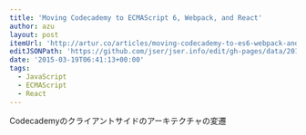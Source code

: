 ```yaml
---
title: 'Moving Codecademy to ECMAScript 6, Webpack, and React'
author: azu
layout: post
itemUrl: 'http://artur.co/articles/moving-codecademy-to-es6-webpack-and-react/'
editJSONPath: 'https://github.com/jser/jser.info/edit/gh-pages/data/2015/03/index.json'
date: '2015-03-19T06:41:13+00:00'
tags:
  - JavaScript
  - ECMAScript
  - React
---
```

Codecademyのクライアントサイドのアーキテクチャの変遷
